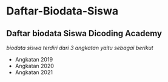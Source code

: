 Daftar-Biodata-Siswa
==
Daftar biodata Siswa Dicoding Academy
--
*biodata siswa terdiri dari 3 angkatan yaitu sebagai berikut*
* Angkatan 2019
* Angkatan 2020
* Angkatan 2021
